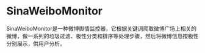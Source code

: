 SinaWeiboMonitor
================

SinaWeiboMonitor是一种微博舆情监控器，它根据关键词爬取微博广场上相关的微博，做一系列的垃圾过滤、极性分类和排序等处理步骤，然后将微博信息按极性分别展示，供用户分析。
